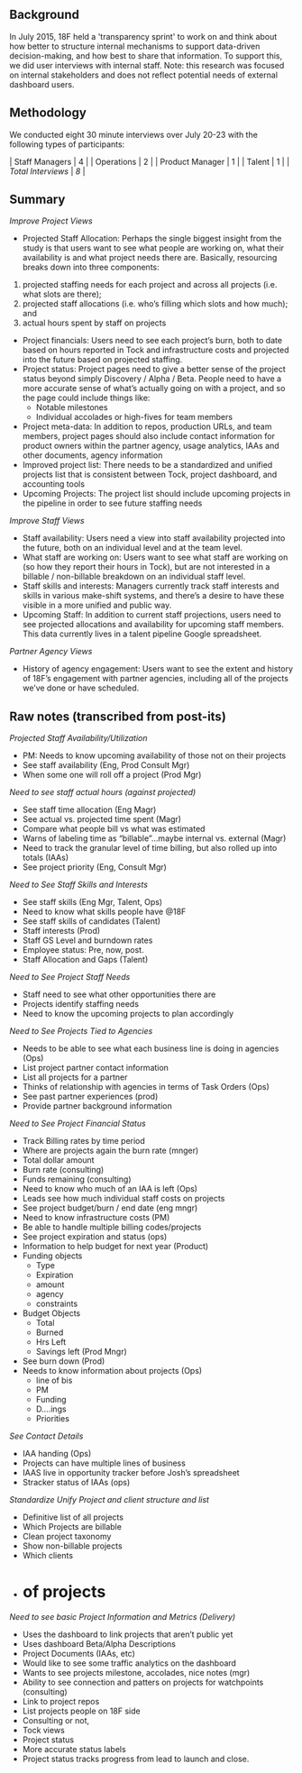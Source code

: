 ## Background

In July 2015, 18F held a 'transparency sprint' to work on and think about how better to structure internal mechanisms to support data-driven decision-making, and how best to share that information. To support this, we did user interviews with internal staff. Note: this research was focused on internal stakeholders and does not reflect potential needs of external dashboard users.

## Methodology

We conducted eight 30 minute interviews over July 20-23 with the following types of participants:

| Staff Managers | 4 |
| Operations | 2 |
| Product Manager | 1 |
| Talent | 1 |
| *Total Interviews* | *8* |

## Summary

*Improve Project Views*
- Projected Staff Allocation: Perhaps the single biggest insight from the study is that users want to see what people are working on, what their availability is and what project needs there are. Basically, resourcing breaks down into three components:
1) projected staffing needs for each project and across all projects (i.e. what slots are there);
2) projected staff allocations (i.e. who’s filling which slots and how much); and
3) actual hours spent by staff on projects
- Project financials: Users need to see each project’s burn, both to date based on hours reported in Tock and infrastructure costs and projected into the future based on projected staffing.
- Project status: Project pages need to give a better sense of the project status beyond simply Discovery / Alpha / Beta. People need to have a more accurate sense of what’s actually going on with a project, and so the page could include things like:
  - Notable milestones
  - Individual accolades or high-fives for team members
- Project meta-data: In addition to repos, production URLs, and team members, project pages should also include contact information for product owners within the partner agency, usage analytics, IAAs and other documents, agency information
- Improved project list: There needs to be a standardized and unified projects list that is consistent between Tock, project dashboard, and accounting tools
- Upcoming Projects: The project list should include upcoming projects in the pipeline in order to see future staffing needs

*Improve Staff Views*
- Staff availability: Users need a view into staff availability projected into the future, both on an individual level and at the team level.
- What staff are working on: Users want to see what staff are working on (so how they report their hours in Tock), but are not interested in a billable / non-billable breakdown on an individual staff level.
- Staff skills and interests: Managers currently track staff interests and skills in various make-shift systems, and there’s a desire to have these visible in a more unified and public way.
- Upcoming Staff: In addition to current staff projections, users need to see projected allocations and availability for upcoming staff members. This data currently lives in a talent pipeline Google spreadsheet.

*Partner Agency Views*
- History of agency engagement: Users want to see the extent and history of 18F’s engagement with partner agencies, including all of the projects we’ve done or have scheduled.

## Raw notes (transcribed from post-its)

*Projected Staff Availability/Utilization*
- PM: Needs to know upcoming availability of those not on their projects
- See staff availability (Eng, Prod Consult Mgr)
- When some one will roll off a project (Prod Mgr)

*Need to see staff actual hours (against projected)*
- See staff time allocation (Eng Magr)
- See actual vs. projected time spent (Magr)
- Compare what people bill vs what was estimated
- Warns of labeling time as “billable”...maybe internal vs. external (Magr)
- Need to track the granular level of time billing, but also rolled up into totals (IAAs)
- See project priority (Eng, Consult Mgr)

*Need to See Staff Skills and Interests*
- See staff skills (Eng Mgr, Talent, Ops)
- Need to know what skills people have @18F
- See staff skills of candidates (Talent)
- Staff interests (Prod)
- Staff GS Level and burndown rates
- Employee status: Pre, now, post.
- Staff Allocation and Gaps (Talent)

*Need to See Project Staff Needs*
- Staff need to see what other opportunities there are
- Projects identify staffing needs
- Need to know the upcoming projects to plan accordingly

*Need to See Projects Tied to Agencies*
- Needs to be able to see what each business line is doing in agencies (Ops)
- List project partner contact information
- List all projects for a partner
- Thinks of relationship with agencies in terms of Task Orders (Ops)
- See past partner experiences (prod)
- Provide partner background information

*Need to See Project Financial Status*
- Track Billing rates by time period
- Where are projects again the burn rate (mnger)
- Total dollar amount
- Burn rate (consulting)
- Funds remaining (consulting)
- Need to know who much of an IAA is left (Ops)
- Leads see how much individual staff costs on projects
- See project budget/burn / end date (eng mngr)
- Need to know infrastructure costs (PM)
- Be able to handle multiple billing codes/projects
- See project expiration and status (ops)
- Information to help budget for next year (Product)
- Funding objects
  - Type
  - Expiration
  - amount
  - agency
  - constraints
- Budget Objects
  - Total
  - Burned
  - Hrs Left
  - Savings left (Prod Mngr)
- See burn down (Prod)
- Needs to know information about projects (Ops)
  - line of bis
  - PM
  - Funding
  - D….ings
  - Priorities

*See Contact Details*
- IAA handing (Ops)
- Projects can have multiple lines of business
- IAAS live in opportunity tracker before Josh’s spreadsheet
- Stracker status of IAAs (ops)

*Standardize Unify Project and client structure and list*
- Definitive list of all projects
- Which Projects are billable
- Clean project taxonomy
- Show non-billable projects
- Which clients
- # of projects

*Need to see basic Project Information and Metrics (Delivery)*
- Uses the dashboard to link projects that aren’t public yet
- Uses dashboard Beta/Alpha Descriptions
- Project Documents (IAAs, etc)
- Would like to see some traffic analytics on the dashboard
- Wants to see projects milestone, accolades, nice notes (mgr)
- Ability to see connection and patters on projects for watchpoints (consulting)
- Link to project repos
- List projects people on 18F side
- Consulting or not,
- Tock views
- Project status
- More accurate status labels
- Project status tracks progress from lead to launch and close.
